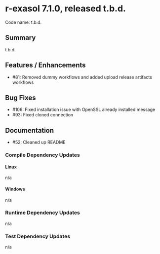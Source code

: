 # r-exasol 7.1.0, released t.b.d.

Code name: t.b.d.

## Summary 

t.b.d.

## Features / Enhancements

 - #81: Removed dummy workflows and added upload release artifacts workflows

## Bug Fixes
- #106: Fixed installation issue with OpenSSL already installed message
- #93: Fixed cloned connection

## Documentation
 - #52: Cleaned up README

### Compile Dependency Updates

#### Linux
n/a

#### Windows
n/a

### Runtime Dependency Updates
n/a

### Test Dependency Updates
n/a
